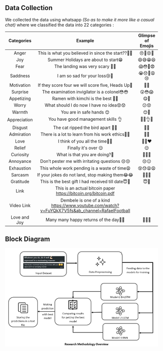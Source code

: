 ## Data Collection

We collected the data using whatsapp _(So as to make it more like a casual chat)_ where we classified the data into 22 categories :

|  Categories  |                                            Example                                             | Glimpse of Emojis |
| :----------: | :--------------------------------------------------------------------------------------------: | :---------------: |
|    Anger     |                       This is what you believed in since the start??😤😠                       |     😠😤😡🤬      |
|     Joy      |                              Summer Holidays are about to start😁                              |     😄😅😁😆      |
|     Fear     |                                The landing was very scary 😬😨                                 |     😱😳😬😨      |
|   Saddness   |                                 I am so sad for your loss😢🥺                                  |    😭😞🥺😩😢     |
|  Motivation  |                       If they score four we will score five, Heads Up💪                        |       💪✊        |
|   Surprise   |                          The examination invigilator is a colonel😳😳                          |      😲😳😱       |
|  Appetizing  |                               Ramen with kimchi is the best 🤤🤤                               |       😋🤤        |
|    Worry     |                            What should I do now I have no idea😟😟                             |       😕😟        |
|    Warmth    |                                    You are in safe hands 😊                                    |       😊🤗        |
| Appreciation |                               You have good management skills 👌                               |     👏🔥👌🙌      |
|   Disgust    |                               The cat ripped the bird apart 🤢🤮                               |       🤢🤮        |
|  Admiration  |                        There is a lot to learn from his work ethics🤩😍                        |       🤩😍        |
|     Love     |                                I think of you all the time🥰😘                                 |      🥰😘❤️       |
|    Relief    |                                      Finally it's over 😌                                      |        😌         |
|  Curiosity   |                                 What is that you are doing?🤔                                  |      🧐🤔🤨       |
|  Annoyance   |                         Don’t pester me with irritating questions 😒😒                         |       😒😑        |
|  Exhaustion  |                          This whole work pending is a waste of time😩                          |     😵😓😫😩      |
|   Sarcasm    |                        If your jokes do not land, stop making them😂😂                         |      🤣😂😆       |
|  Gratitude   |                       This is the best gift I had received till date😇🙏                       |       😇🙏        |
|     Link     |                This is an actual bitcoin paper https://bitcoin.org/bitcoin.pdf                 |
|  Video Link  | Dembele is one of a kind https://www.youtube.com/watch?v=FuYQkX7V5fs&ab_channel=RafaelFootball |
| Love and Joy |                             Many many happy returns of the day🎉🎉                             |      🥳🎊🎉       |


## Block Diagram

![](1.jpeg)
